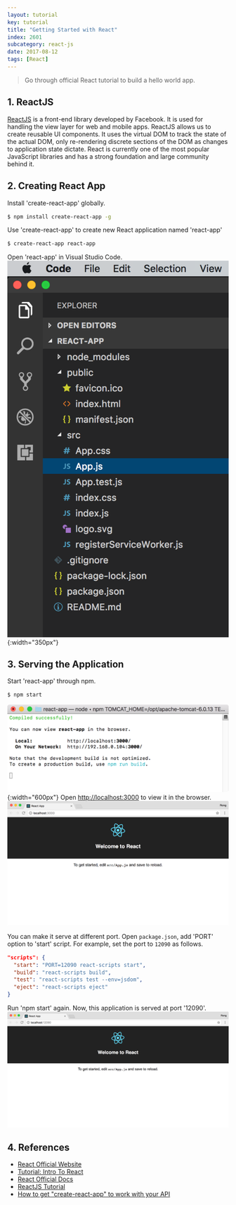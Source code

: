```yaml
---
layout: tutorial
key: tutorial
title: "Getting Started with React"
index: 2601
subcategory: react-js
date: 2017-08-12
tags: [React]
---
```


> Go through official React tutorial to build a hello world app.

## 1. ReactJS
[ReactJS](https://reactjs.org/) is a front-end library developed by Facebook. It is used for handling the view layer for web and mobile apps. ReactJS allows us to create reusable UI components. It uses the virtual DOM to track the state of the actual DOM, only re-rendering discrete sections of the DOM as changes to application state dictate. React is currently one of the most popular JavaScript libraries and has a strong foundation and large community behind it.

## 2. Creating React App
Install 'create-react-app' globally.
```sh
$ npm install create-react-app -g
```
Use 'create-react-app' to create new React application named 'react-app'
```sh
$ create-react-app react-app
```
Open 'react-app' in Visual Studio Code.
![image](/public/images/frontend/2601/project.png){:width="350px"}

## 3. Serving the Application
Start 'react-app' through npm.
```sh
$ npm start
```
![image](/public/images/frontend/2601/npmstart.png){:width="600px"}
Open [http://localhost:3000](http://localhost:3000) to view it in the browser.
![image](/public/images/frontend/2601/runapp.png)

You can make it serve at different port. Open `package.json`, add 'PORT' option to 'start' script. For example, set the port to `12090` as follows.
```json
"scripts": {
  "start": "PORT=12090 react-scripts start",
  "build": "react-scripts build",
  "test": "react-scripts test --env=jsdom",
  "eject": "react-scripts eject"
}
```
Run 'npm start' again. Now, this application is served at port '12090'.
![image](/public/images/frontend/2601/changeport.png)  

## 4. References
* [React Official Website](https://reactjs.org/)
* [Tutorial: Intro To React](https://reactjs.org/tutorial/tutorial.html)
* [React Official Docs](https://reactjs.org/docs/hello-world.html)
* [ReactJS Tutorial](https://www.tutorialspoint.com/reactjs/index.htm)
* [How to get "create-react-app" to work with your API](https://www.fullstackreact.com/articles/using-create-react-app-with-a-server/)
